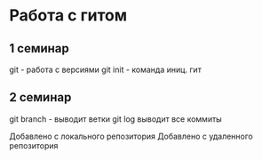 # Работа с гитом
## 1 семинар
git - работа с версиями
git init - команда иниц. гит

## 2 семинар

git branch - выводит ветки
git log выводит все коммиты



Добавлено с локального репозитория
Добавлено с удаленного репозитория

